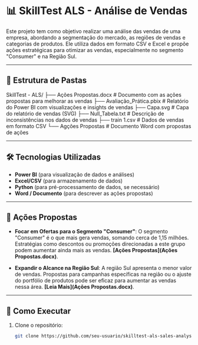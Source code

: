 # 📊 SkillTest ALS - Análise de Vendas

Este projeto tem como objetivo realizar uma análise das vendas de uma empresa, abordando a segmentação do mercado, as regiões de vendas e categorias de produtos. Ele utiliza dados em formato CSV e Excel e propõe ações estratégicas para otimizar as vendas, especialmente no segmento "Consumer" e na Região Sul.

---

## 📂 Estrutura de Pastas

SkillTest - ALS/ ├── Ações Propostas.docx # Documento com as ações propostas para melhorar as vendas 
                 ├── Avaliação_Prática.pbix # Relatório do Power BI com visualizações e insights de vendas 
                 ├── Capa.svg # Capa do relatório de vendas (SVG) 
                 ├── Null_Tabela.txt # Descrição de inconsistências nos dados de vendas 
                 ├── train 1.csv # Dados de vendas em formato CSV 
                 └── Agções Propostas # Documento Word com propostas de ações


---

## 🛠️ Tecnologias Utilizadas

- **Power BI** (para visualização de dados e análises)
- **Excel/CSV** (para armazenamento de dados)
- **Python** (para pré-processamento de dados, se necessário)
- **Word / Documento** (para descrever as ações propostas)

---

## 📝 Ações Propostas

- **Focar em Ofertas para o Segmento "Consumer"**: O segmento "Consumer" é o que mais gera vendas, somando cerca de 1,15 milhões. Estratégias como descontos ou promoções direcionadas a este grupo podem aumentar ainda mais as vendas. **[Ações Propostas](Ações Propostas.docx)**.

- **Expandir o Alcance na Região Sul**: A região Sul apresenta o menor valor de vendas. Propostas para campanhas específicas na região ou o ajuste do portfólio de produtos pode ser eficaz para aumentar as vendas nessa área. **[Leia Mais](Ações Propostas.docx)**.

---

## 🚀 Como Executar

1. Clone o repositório:
   ```bash
   git clone https://github.com/seu-usuario/skilltest-als-sales-analysis.git
